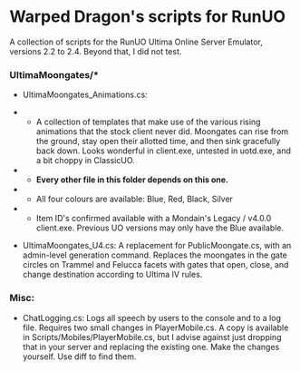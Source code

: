 # Warped Dragon's scripts for RunUO
A collection of scripts for the RunUO Ultima Online Server Emulator, versions 2.2 to 2.4. Beyond that, I did not test.

### UltimaMoongates/*
- UltimaMoongates_Animations.cs:
- - A collection of templates that make use of the various rising animations that the stock client never did. Moongates can rise from the ground, stay open their allotted time, and then sink gracefully back down. Looks wonderful in client.exe, untested in uotd.exe, and a bit choppy in ClassicUO.
- - <b>Every other file in this folder depends on this one.</b>
- - All four colours are available: Blue, Red, Black, Silver
- - Item ID's confirmed available with a Mondain's Legacy / v4.0.0 client.exe. Previous UO versions may only have the Blue available.

- UltimaMoongates_U4.cs: A replacement for PublicMoongate.cs, with an admin-level generation command. Replaces the moongates in the gate circles on Trammel and Felucca facets with gates that open, close, and change destination according to Ultima IV rules.

### Misc:
- ChatLogging.cs: Logs all speech by users to the console and to a log file. Requires two small changes in PlayerMobile.cs. A copy is available in Scripts/Mobiles/PlayerMobile.cs, but I advise against just dropping that in your server and replacing the existing one. Make the changes yourself. Use diff to find them.
